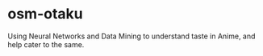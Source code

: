 osm-otaku
=========

Using Neural Networks and Data Mining to understand taste in Anime, and help cater to the same.